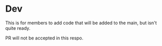 # Dev

This is for members to add code that will be added to the main, but isn't quite ready.


PR will not be accepted in this respo. 
